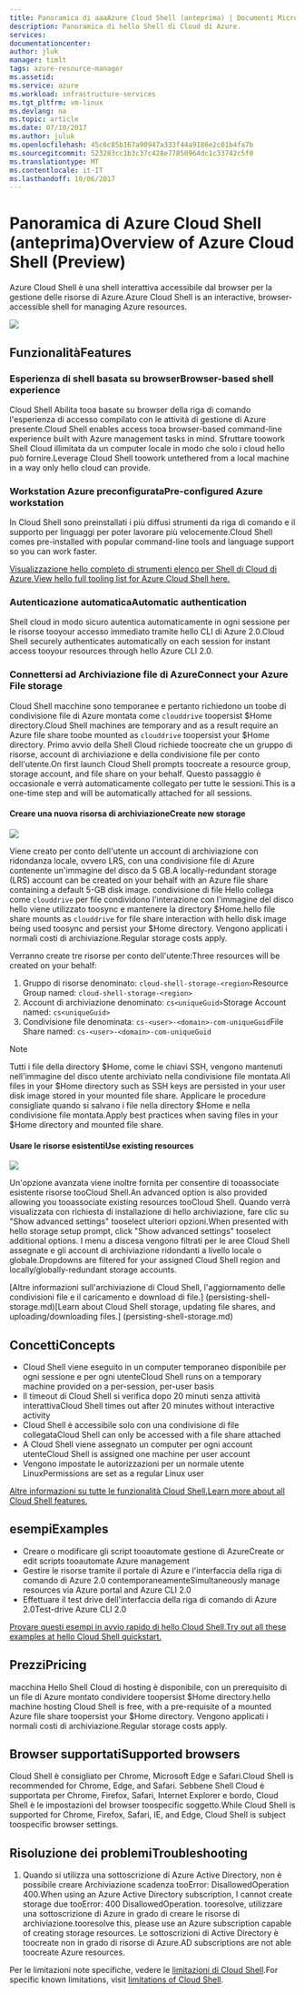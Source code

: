 ```yaml
---
title: Panoramica di aaaAzure Cloud Shell (anteprima) | Documenti Microsoft
description: Panoramica di hello Shell di Cloud di Azure.
services: 
documentationcenter: 
author: jluk
manager: timlt
tags: azure-resource-manager
ms.assetid: 
ms.service: azure
ms.workload: infrastructure-services
ms.tgt_pltfrm: vm-linux
ms.devlang: na
ms.topic: article
ms.date: 07/10/2017
ms.author: juluk
ms.openlocfilehash: 45c6c85b167a90947a333f44a9186e2c01b4fa7b
ms.sourcegitcommit: 523283cc1b3c37c428e77850964dc1c33742c5f0
ms.translationtype: MT
ms.contentlocale: it-IT
ms.lasthandoff: 10/06/2017
---
```

# <a name="overview-of-azure-cloud-shell-preview"></a><span data-ttu-id="9081e-103">Panoramica di Azure Cloud Shell (anteprima)</span><span class="sxs-lookup"><span data-stu-id="9081e-103">Overview of Azure Cloud Shell (Preview)</span></span>
<span data-ttu-id="9081e-104">Azure Cloud Shell è una shell interattiva accessibile dal browser per la gestione delle risorse di Azure.</span><span class="sxs-lookup"><span data-stu-id="9081e-104">Azure Cloud Shell is an interactive, browser-accessible shell for managing Azure resources.</span></span>

![](media/overview-pic.png)

## <a name="features"></a><span data-ttu-id="9081e-105">Funzionalità</span><span class="sxs-lookup"><span data-stu-id="9081e-105">Features</span></span>
### <a name="browser-based-shell-experience"></a><span data-ttu-id="9081e-106">Esperienza di shell basata su browser</span><span class="sxs-lookup"><span data-stu-id="9081e-106">Browser-based shell experience</span></span>
<span data-ttu-id="9081e-107">Cloud Shell Abilita tooa basate su browser della riga di comando l'esperienza di accesso compilato con le attività di gestione di Azure presente.</span><span class="sxs-lookup"><span data-stu-id="9081e-107">Cloud Shell enables access tooa browser-based command-line experience built with Azure management tasks in mind.</span></span> <span data-ttu-id="9081e-108">Sfruttare toowork Shell Cloud illimitata da un computer locale in modo che solo i cloud hello può fornire.</span><span class="sxs-lookup"><span data-stu-id="9081e-108">Leverage Cloud Shell toowork untethered from a local machine in a way only hello cloud can provide.</span></span>

### <a name="pre-configured-azure-workstation"></a><span data-ttu-id="9081e-109">Workstation Azure preconfigurata</span><span class="sxs-lookup"><span data-stu-id="9081e-109">Pre-configured Azure workstation</span></span>
<span data-ttu-id="9081e-110">In Cloud Shell sono preinstallati i più diffusi strumenti da riga di comando e il supporto per linguaggi per poter lavorare più velocemente.</span><span class="sxs-lookup"><span data-stu-id="9081e-110">Cloud Shell comes pre-installed with popular command-line tools and language support so you can work faster.</span></span>

[<span data-ttu-id="9081e-111">Visualizzazione hello completo di strumenti elenco per Shell di Cloud di Azure.</span><span class="sxs-lookup"><span data-stu-id="9081e-111">View hello full tooling list for Azure Cloud Shell here.</span></span>](features.md#tools)

### <a name="automatic-authentication"></a><span data-ttu-id="9081e-112">Autenticazione automatica</span><span class="sxs-lookup"><span data-stu-id="9081e-112">Automatic authentication</span></span>
<span data-ttu-id="9081e-113">Shell cloud in modo sicuro autentica automaticamente in ogni sessione per le risorse tooyour accesso immediato tramite hello CLI di Azure 2.0.</span><span class="sxs-lookup"><span data-stu-id="9081e-113">Cloud Shell securely authenticates automatically on each session for instant access tooyour resources through hello Azure CLI 2.0.</span></span>

### <a name="connect-your-azure-file-storage"></a><span data-ttu-id="9081e-114">Connettersi ad Archiviazione file di Azure</span><span class="sxs-lookup"><span data-stu-id="9081e-114">Connect your Azure File storage</span></span>
<span data-ttu-id="9081e-115">Cloud Shell macchine sono temporanee e pertanto richiedono un toobe di condivisione file di Azure montata come `clouddrive` toopersist $Home directory.</span><span class="sxs-lookup"><span data-stu-id="9081e-115">Cloud Shell machines are temporary and as a result require an Azure file share toobe mounted as `clouddrive` toopersist your $Home directory.</span></span>
<span data-ttu-id="9081e-116">Primo avvio della Shell Cloud richiede toocreate che un gruppo di risorse, account di archiviazione e della condivisione file per conto dell'utente.</span><span class="sxs-lookup"><span data-stu-id="9081e-116">On first launch Cloud Shell prompts toocreate a resource group, storage account, and file share on your behalf.</span></span> <span data-ttu-id="9081e-117">Questo passaggio è occasionale e verrà automaticamente collegato per tutte le sessioni.</span><span class="sxs-lookup"><span data-stu-id="9081e-117">This is a one-time step and will be automatically attached for all sessions.</span></span> 

#### <a name="create-new-storage"></a><span data-ttu-id="9081e-118">Creare una nuova risorsa di archiviazione</span><span class="sxs-lookup"><span data-stu-id="9081e-118">Create new storage</span></span>
![](media/basic-storage.png)

<span data-ttu-id="9081e-119">Viene creato per conto dell'utente un account di archiviazione con ridondanza locale, ovvero LRS, con una condivisione file di Azure contenente un'immagine del disco da 5 GB.</span><span class="sxs-lookup"><span data-stu-id="9081e-119">A locally-redundant storage (LRS) account can be created on your behalf with an Azure file share containing a default 5-GB disk image.</span></span> <span data-ttu-id="9081e-120">condivisione di file Hello collega come `clouddrive` per file condividono l'interazione con l'immagine del disco hello viene utilizzato toosync e mantenere la directory $Home.</span><span class="sxs-lookup"><span data-stu-id="9081e-120">hello file share mounts as `clouddrive` for file share interaction with hello disk image being used toosync and persist your $Home directory.</span></span> <span data-ttu-id="9081e-121">Vengono applicati i normali costi di archiviazione.</span><span class="sxs-lookup"><span data-stu-id="9081e-121">Regular storage costs apply.</span></span>

<span data-ttu-id="9081e-122">Verranno create tre risorse per conto dell'utente:</span><span class="sxs-lookup"><span data-stu-id="9081e-122">Three resources will be created on your behalf:</span></span>
1. <span data-ttu-id="9081e-123">Gruppo di risorse denominato: `cloud-shell-storage-<region>`</span><span class="sxs-lookup"><span data-stu-id="9081e-123">Resource Group named: `cloud-shell-storage-<region>`</span></span>
2. <span data-ttu-id="9081e-124">Account di archiviazione denominato: `cs<uniqueGuid>`</span><span class="sxs-lookup"><span data-stu-id="9081e-124">Storage Account named: `cs<uniqueGuid>`</span></span>
3. <span data-ttu-id="9081e-125">Condivisione file denominata: `cs-<user>-<domain>-com-uniqueGuid`</span><span class="sxs-lookup"><span data-stu-id="9081e-125">File Share named: `cs-<user>-<domain>-com-uniqueGuid`</span></span>

> [!Note]
> <span data-ttu-id="9081e-126">Tutti i file della directory $Home, come le chiavi SSH, vengono mantenuti nell'immagine del disco utente archiviato nella condivisione file montata.</span><span class="sxs-lookup"><span data-stu-id="9081e-126">All files in your $Home directory such as SSH keys are persisted in your user disk image stored in your mounted file share.</span></span> <span data-ttu-id="9081e-127">Applicare le procedure consigliate quando si salvano i file nella directory $Home e nella condivisione file montata.</span><span class="sxs-lookup"><span data-stu-id="9081e-127">Apply best practices when saving files in your $Home directory and mounted file share.</span></span>

#### <a name="use-existing-resources"></a><span data-ttu-id="9081e-128">Usare le risorse esistenti</span><span class="sxs-lookup"><span data-stu-id="9081e-128">Use existing resources</span></span>
![](media/advanced-storage.png)

<span data-ttu-id="9081e-129">Un'opzione avanzata viene inoltre fornita per consentire di tooassociate esistente risorse tooCloud Shell.</span><span class="sxs-lookup"><span data-stu-id="9081e-129">An advanced option is also provided allowing you tooassociate existing resources tooCloud Shell.</span></span> <span data-ttu-id="9081e-130">Quando verrà visualizzata con richiesta di installazione di hello archiviazione, fare clic su "Show advanced settings" tooselect ulteriori opzioni.</span><span class="sxs-lookup"><span data-stu-id="9081e-130">When presented with hello storage setup prompt, click "Show advanced settings" tooselect additional options.</span></span> <span data-ttu-id="9081e-131">I menu a discesa vengono filtrati per le aree Cloud Shell assegnate e gli account di archiviazione ridondanti a livello locale o globale.</span><span class="sxs-lookup"><span data-stu-id="9081e-131">Dropdowns are filtered for your assigned Cloud Shell region and locally/globally-redundant storage accounts.</span></span>

<span data-ttu-id="9081e-132">[Altre informazioni sull'archiviazione di Cloud Shell, l'aggiornamento delle condivisioni file e il caricamento e download di file.] (persisting-shell-storage.md)</span><span class="sxs-lookup"><span data-stu-id="9081e-132">[Learn about Cloud Shell storage, updating file shares, and uploading/downloading files.] (persisting-shell-storage.md)</span></span>

## <a name="concepts"></a><span data-ttu-id="9081e-133">Concetti</span><span class="sxs-lookup"><span data-stu-id="9081e-133">Concepts</span></span>
* <span data-ttu-id="9081e-134">Cloud Shell viene eseguito in un computer temporaneo disponibile per ogni sessione e per ogni utente</span><span class="sxs-lookup"><span data-stu-id="9081e-134">Cloud Shell runs on a temporary machine provided on a per-session, per-user basis</span></span>
* <span data-ttu-id="9081e-135">Il timeout di Cloud Shell si verifica dopo 20 minuti senza attività interattiva</span><span class="sxs-lookup"><span data-stu-id="9081e-135">Cloud Shell times out after 20 minutes without interactive activity</span></span>
* <span data-ttu-id="9081e-136">Cloud Shell è accessibile solo con una condivisione di file collegata</span><span class="sxs-lookup"><span data-stu-id="9081e-136">Cloud Shell can only be accessed with a file share attached</span></span>
* <span data-ttu-id="9081e-137">A Cloud Shell viene assegnato un computer per ogni account utente</span><span class="sxs-lookup"><span data-stu-id="9081e-137">Cloud Shell is assigned one machine per user account</span></span>
* <span data-ttu-id="9081e-138">Vengono impostate le autorizzazioni per un normale utente Linux</span><span class="sxs-lookup"><span data-stu-id="9081e-138">Permissions are set as a regular Linux user</span></span>

[<span data-ttu-id="9081e-139">Altre informazioni su tutte le funzionalità Cloud Shell.</span><span class="sxs-lookup"><span data-stu-id="9081e-139">Learn more about all Cloud Shell features.</span></span>](features.md)

## <a name="examples"></a><span data-ttu-id="9081e-140">esempi</span><span class="sxs-lookup"><span data-stu-id="9081e-140">Examples</span></span>
* <span data-ttu-id="9081e-141">Creare o modificare gli script tooautomate gestione di Azure</span><span class="sxs-lookup"><span data-stu-id="9081e-141">Create or edit scripts tooautomate Azure management</span></span>
* <span data-ttu-id="9081e-142">Gestire le risorse tramite il portale di Azure e l'interfaccia della riga di comando di Azure 2.0 contemporaneamente</span><span class="sxs-lookup"><span data-stu-id="9081e-142">Simultaneously manage resources via Azure portal and Azure CLI 2.0</span></span>
* <span data-ttu-id="9081e-143">Effettuare il test drive dell'interfaccia della riga di comando di Azure 2.0</span><span class="sxs-lookup"><span data-stu-id="9081e-143">Test-drive Azure CLI 2.0</span></span>

[<span data-ttu-id="9081e-144">Provare questi esempi in avvio rapido di hello Cloud Shell.</span><span class="sxs-lookup"><span data-stu-id="9081e-144">Try out all these examples at hello Cloud Shell quickstart.</span></span>](quickstart.md)

## <a name="pricing"></a><span data-ttu-id="9081e-145">Prezzi</span><span class="sxs-lookup"><span data-stu-id="9081e-145">Pricing</span></span>
<span data-ttu-id="9081e-146">macchina Hello Shell Cloud di hosting è disponibile, con un prerequisito di un file di Azure montato condividere toopersist $Home directory.</span><span class="sxs-lookup"><span data-stu-id="9081e-146">hello machine hosting Cloud Shell is free, with a pre-requisite of a mounted Azure file share toopersist your $Home directory.</span></span> <span data-ttu-id="9081e-147">Vengono applicati i normali costi di archiviazione.</span><span class="sxs-lookup"><span data-stu-id="9081e-147">Regular storage costs apply.</span></span>

## <a name="supported-browsers"></a><span data-ttu-id="9081e-148">Browser supportati</span><span class="sxs-lookup"><span data-stu-id="9081e-148">Supported browsers</span></span>
<span data-ttu-id="9081e-149">Cloud Shell è consigliato per Chrome, Microsoft Edge e Safari.</span><span class="sxs-lookup"><span data-stu-id="9081e-149">Cloud Shell is recommended for Chrome, Edge, and Safari.</span></span> <span data-ttu-id="9081e-150">Sebbene Shell Cloud è supportata per Chrome, Firefox, Safari, Internet Explorer e bordo, Cloud Shell è le impostazioni del browser toospecific soggetto.</span><span class="sxs-lookup"><span data-stu-id="9081e-150">While Cloud Shell is supported for Chrome, Firefox, Safari, IE, and Edge, Cloud Shell is subject toospecific browser settings.</span></span>

## <a name="troubleshooting"></a><span data-ttu-id="9081e-151">Risoluzione dei problemi</span><span class="sxs-lookup"><span data-stu-id="9081e-151">Troubleshooting</span></span>
1. <span data-ttu-id="9081e-152">Quando si utilizza una sottoscrizione di Azure Active Directory, non è possibile creare Archiviazione scadenza tooError: DisallowedOperation 400.</span><span class="sxs-lookup"><span data-stu-id="9081e-152">When using an Azure Active Directory subscription, I cannot create storage due tooError: 400 DisallowedOperation.</span></span> <span data-ttu-id="9081e-153">tooresolve, utilizzare una sottoscrizione di Azure in grado di creare le risorse di archiviazione.</span><span class="sxs-lookup"><span data-stu-id="9081e-153">tooresolve this, please use an Azure subscription capable of creating storage resources.</span></span> <span data-ttu-id="9081e-154">Le sottoscrizioni di Active Directory è toocreate non in grado di risorse di Azure.</span><span class="sxs-lookup"><span data-stu-id="9081e-154">AD subscriptions are not able toocreate Azure resources.</span></span>

<span data-ttu-id="9081e-155">Per le limitazioni note specifiche, vedere le [limitazioni di Cloud Shell](limitations.md).</span><span class="sxs-lookup"><span data-stu-id="9081e-155">For specific known limitations, visit [limitations of Cloud Shell](limitations.md).</span></span>

